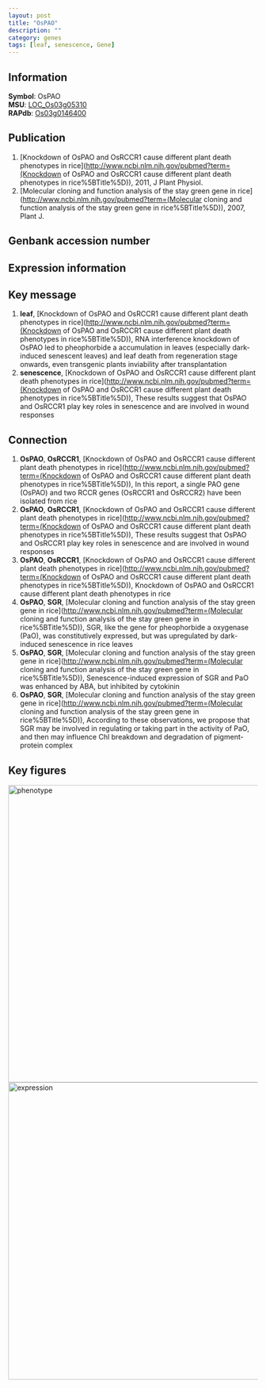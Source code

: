 ```yaml
---
layout: post
title: "OsPAO"
description: ""
category: genes
tags: [leaf, senescence, Gene]
---
```


## Information
__Symbol__: OsPAO  
__MSU__: [LOC_Os03g05310](http://rice.plantbiology.msu.edu/cgi-bin/ORF_infopage.cgi?orf=LOC_Os03g05310)  
__RAPdb__: [Os03g0146400](http://rapdb.dna.affrc.go.jp/viewer/gbrowse_details/irgsp1?name=Os03g0146400)  

## Publication
1. [Knockdown of OsPAO and OsRCCR1 cause different plant death phenotypes in rice](http://www.ncbi.nlm.nih.gov/pubmed?term=(Knockdown of OsPAO and OsRCCR1 cause different plant death phenotypes in rice%5BTitle%5D)), 2011, J Plant Physiol.
2. [Molecular cloning and function analysis of the stay green gene in rice](http://www.ncbi.nlm.nih.gov/pubmed?term=(Molecular cloning and function analysis of the stay green gene in rice%5BTitle%5D)), 2007, Plant J.

## Genbank accession number

## Expression information

## Key message
1. __leaf__, [Knockdown of OsPAO and OsRCCR1 cause different plant death phenotypes in rice](http://www.ncbi.nlm.nih.gov/pubmed?term=(Knockdown of OsPAO and OsRCCR1 cause different plant death phenotypes in rice%5BTitle%5D)),  RNA interference knockdown of OsPAO led to pheophorbide a accumulation in leaves (especially dark-induced senescent leaves) and leaf death from regeneration stage onwards, even transgenic plants inviability after transplantation
2. __senescence__, [Knockdown of OsPAO and OsRCCR1 cause different plant death phenotypes in rice](http://www.ncbi.nlm.nih.gov/pubmed?term=(Knockdown of OsPAO and OsRCCR1 cause different plant death phenotypes in rice%5BTitle%5D)),  These results suggest that OsPAO and OsRCCR1 play key roles in senescence and are involved in wound responses

## Connection
1. __OsPAO__, __OsRCCR1__, [Knockdown of OsPAO and OsRCCR1 cause different plant death phenotypes in rice](http://www.ncbi.nlm.nih.gov/pubmed?term=(Knockdown of OsPAO and OsRCCR1 cause different plant death phenotypes in rice%5BTitle%5D)),  In this report, a single PAO gene (OsPAO) and two RCCR genes (OsRCCR1 and OsRCCR2) have been isolated from rice
2. __OsPAO__, __OsRCCR1__, [Knockdown of OsPAO and OsRCCR1 cause different plant death phenotypes in rice](http://www.ncbi.nlm.nih.gov/pubmed?term=(Knockdown of OsPAO and OsRCCR1 cause different plant death phenotypes in rice%5BTitle%5D)),  These results suggest that OsPAO and OsRCCR1 play key roles in senescence and are involved in wound responses
3. __OsPAO__, __OsRCCR1__, [Knockdown of OsPAO and OsRCCR1 cause different plant death phenotypes in rice](http://www.ncbi.nlm.nih.gov/pubmed?term=(Knockdown of OsPAO and OsRCCR1 cause different plant death phenotypes in rice%5BTitle%5D)), Knockdown of OsPAO and OsRCCR1 cause different plant death phenotypes in rice
4. __OsPAO__, __SGR__, [Molecular cloning and function analysis of the stay green gene in rice](http://www.ncbi.nlm.nih.gov/pubmed?term=(Molecular cloning and function analysis of the stay green gene in rice%5BTitle%5D)),  SGR, like the gene for pheophorbide a oxygenase (PaO), was constitutively expressed, but was upregulated by dark-induced senescence in rice leaves
5. __OsPAO__, __SGR__, [Molecular cloning and function analysis of the stay green gene in rice](http://www.ncbi.nlm.nih.gov/pubmed?term=(Molecular cloning and function analysis of the stay green gene in rice%5BTitle%5D)),  Senescence-induced expression of SGR and PaO was enhanced by ABA, but inhibited by cytokinin
6. __OsPAO__, __SGR__, [Molecular cloning and function analysis of the stay green gene in rice](http://www.ncbi.nlm.nih.gov/pubmed?term=(Molecular cloning and function analysis of the stay green gene in rice%5BTitle%5D)),  According to these observations, we propose that SGR may be involved in regulating or taking part in the activity of PaO, and then may influence Chl breakdown and degradation of pigment-protein complex

## Key figures
<img src="http://ricencode.github.io/images/OsPAO.pheno.png" alt="phenotype"  style="width: 600px;"/>

<img src="http://ricencode.github.io/images/OsPAO.exp.png" alt="expression"  style="width: 600px;"/>


